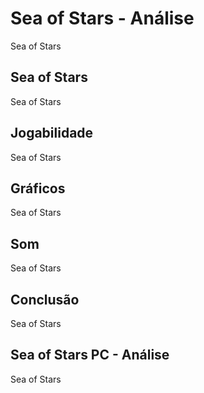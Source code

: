 ---
---

# Sea of Stars - Análise

Sea of Stars

## Sea of Stars

Sea of Stars

## Jogabilidade

Sea of Stars

## Gráficos

Sea of Stars

## Som

Sea of Stars

## Conclusão

Sea of Stars

## Sea of Stars PC - Análise

Sea of Stars
